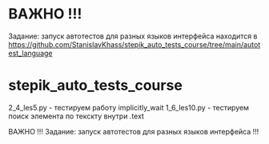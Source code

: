 # ВАЖНО !!!
Задание: запуск автотестов для разных языков интерфейса
находится в https://github.com/StanislavKhass/stepik_auto_tests_course/tree/main/autotest_language

# stepik_auto_tests_course
2_4_les5.py - тестируем работу implicitly_wait
1_6_les10.py - тестируем поиск элемента по текскту внутри .text

ВАЖНО !!! Задание: запуск автотестов для разных языков интерфейса !!!
